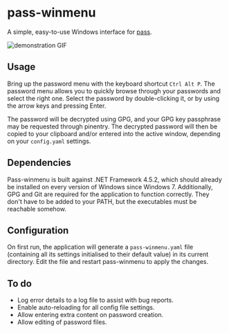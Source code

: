 # pass-winmenu

A simple, easy-to-use Windows interface for [pass](https://www.passwordstore.org/).

![demonstration GIF](https://i.imgur.com/Yf9XBQn.gif)

## Usage

Bring up the password menu with the keyboard shortcut `Ctrl Alt P`.
The password menu allows you to quickly browse through your passwords and select the right one.
Select the password by double-clicking it, or by using the arrow keys and pressing Enter.

The password will be decrypted using GPG, and your GPG key passphrase may be requested through pinentry.
The decrypted password will then be copied to your clipboard and/or entered into the active window,
depending on your `config.yaml` settings.

## Dependencies

Pass-winmenu is built against .NET Framework 4.5.2, which should already be installed on every version
of Windows since Windows 7.
Additionally, GPG and Git are required for the application to function correctly.
They don't have to be added to your PATH, but the executables must be reachable somehow.

## Configuration

On first run, the application will generate a `pass-winmenu.yaml` file 
(containing all its settings initialised to their default value) in its current directory. 
Edit the file and restart pass-winmenu to apply the changes.

## To do

- Log error details to a log file to assist with bug reports.
- Enable auto-reloading for all config file settings.
- Allow entering extra content on password creation.
- Allow editing of password files.

